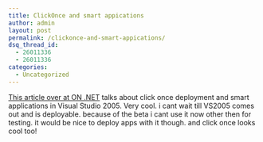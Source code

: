 ```yaml
---
title: ClickOnce and smart appications
author: admin
layout: post
permalink: /clickonce-and-smart-appications/
dsq_thread_id:
  - 26011336
  - 26011336
categories:
  - Uncategorized
---
```

[This article over at ON .NET][1] talks about click once deployment and smart applications in Visual Studio 2005. Very cool. i cant wait till VS2005 comes out and is deployable. because of the beta i cant use it now other then for testing. it would be nice to deploy apps with it though. and click once looks cool too!

 [1]: http://www.ondotnet.com/pub/a/dotnet/2004/10/11/clickonce.html